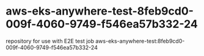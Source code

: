# aws-eks-anywhere-test-8feb9cd0-009f-4060-9749-f546ea57b332-24
repository for use with E2E test job aws-eks-anywhere-test:8feb9cd0-009f-4060-9749-f546ea57b332-24
